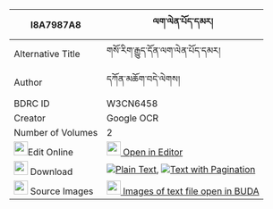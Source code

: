|I8A7987A8|ལག་ལེན་པོད་དམར། 
| --- | --- 
|Alternative Title |གསོ་རིག་རྒྱུད་དོན་ལག་ལེན་པོད་དམར།
|Author| དཀོན་མཆོག་བདེ་ལེགས།
|BDRC ID | W3CN6458
|Creator | Google OCR
|Number of Volumes| 2
|<img width="25" src="https://img.icons8.com/color/25/000000/edit-property.png">Edit Online| [<img width="25" src="https://avatars.githubusercontent.com/u/45091458?s=200&v=4"> Open in Editor](http://editor.openpecha.org/I8A7987A8)
|<img width="25" src="https://img.icons8.com/fluent/48/000000/download-2.png"/>  Download | [![](https://img.icons8.com/color/20/000000/txt.png)Plain Text](https://github.com/Openpecha/I8A7987A8/releases/download/v1/laklen_pomar_plain_I8A7987A8.zip), [![](https://img.icons8.com/color/20/000000/txt.png)Text with Pagination](https://github.com/Openpecha/I8A7987A8/releases/download/v1/laklen_pomar_pages_I8A7987A8.zip)
|<img width="25" src="https://img.icons8.com/plasticine/100/000000/pictures-folder.png"/>  Source Images | [<img width="25" src="https://library.bdrc.io/icons/BUDA-small.svg"> Images of text file open in BUDA](https://library.bdrc.io/show/bdr:W3CN6458)